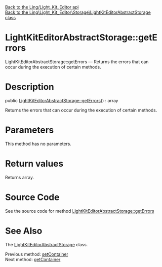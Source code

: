 [Back to the Ling/Light_Kit_Editor api](https://github.com/lingtalfi/Light_Kit_Editor/blob/master/doc/api/Ling/Light_Kit_Editor.md)<br>
[Back to the Ling\Light_Kit_Editor\Storage\LightKitEditorAbstractStorage class](https://github.com/lingtalfi/Light_Kit_Editor/blob/master/doc/api/Ling/Light_Kit_Editor/Storage/LightKitEditorAbstractStorage.md)


LightKitEditorAbstractStorage::getErrors
================



LightKitEditorAbstractStorage::getErrors — Returns the errors that can occur during the execution of certain methods.




Description
================


public [LightKitEditorAbstractStorage::getErrors](https://github.com/lingtalfi/Light_Kit_Editor/blob/master/doc/api/Ling/Light_Kit_Editor/Storage/LightKitEditorAbstractStorage/getErrors.md)() : array




Returns the errors that can occur during the execution of certain methods.




Parameters
================

This method has no parameters.


Return values
================

Returns array.








Source Code
===========
See the source code for method [LightKitEditorAbstractStorage::getErrors](https://github.com/lingtalfi/Light_Kit_Editor/blob/master/Storage/LightKitEditorAbstractStorage.php#L61-L64)


See Also
================

The [LightKitEditorAbstractStorage](https://github.com/lingtalfi/Light_Kit_Editor/blob/master/doc/api/Ling/Light_Kit_Editor/Storage/LightKitEditorAbstractStorage.md) class.

Previous method: [setContainer](https://github.com/lingtalfi/Light_Kit_Editor/blob/master/doc/api/Ling/Light_Kit_Editor/Storage/LightKitEditorAbstractStorage/setContainer.md)<br>Next method: [getContainer](https://github.com/lingtalfi/Light_Kit_Editor/blob/master/doc/api/Ling/Light_Kit_Editor/Storage/LightKitEditorAbstractStorage/getContainer.md)<br>

